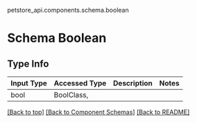 petstore_api.components.schema.boolean
# Schema Boolean

## Type Info
Input Type | Accessed Type | Description | Notes
------------ | ------------- | ------------- | -------------
bool | BoolClass,  |  |

[[Back to top]](#top) [[Back to Component Schemas]](../../../README.md#Component-Schemas) [[Back to README]](../../../README.md)
